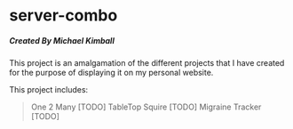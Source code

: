 # server-combo
##### Created By Michael Kimball

This project is an amalgamation of the different projects that I have created for the purpose of displaying it on my personal website.

This project includes:
> One 2 Many [TODO]
> TableTop Squire [TODO]
> Migraine Tracker [TODO]
